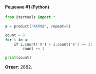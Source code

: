 #### Решение #1 (Python)
```python
from itertools import *
        
a = product('АКЛОШ', repeat=5)

count = 0
for i in a:
    if i.count('О') + i.count('А') >= 1:
        count += 1

print(count)
```
**Ответ:** 2882.
